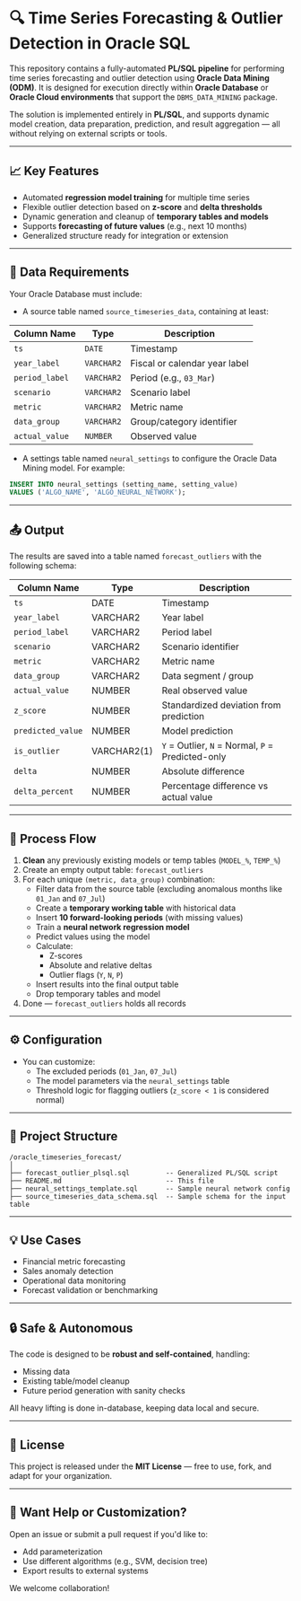 
# 🔍 Time Series Forecasting & Outlier Detection in Oracle SQL

This repository contains a fully-automated **PL/SQL pipeline** for performing time series forecasting and outlier detection using **Oracle Data Mining (ODM)**. It is designed for execution directly within **Oracle Database** or **Oracle Cloud environments** that support the `DBMS_DATA_MINING` package.

The solution is implemented entirely in **PL/SQL**, and supports dynamic model creation, data preparation, prediction, and result aggregation — all without relying on external scripts or tools.

---

## 📈 Key Features

- Automated **regression model training** for multiple time series
- Flexible outlier detection based on **z-score** and **delta thresholds**
- Dynamic generation and cleanup of **temporary tables and models**
- Supports **forecasting of future values** (e.g., next 10 months)
- Generalized structure ready for integration or extension

---

## 🧱 Data Requirements

Your Oracle Database must include:

- A source table named `source_timeseries_data`, containing at least:

| Column Name      | Type         | Description                    |
|------------------|--------------|--------------------------------|
| `ts`             | `DATE`       | Timestamp                      |
| `year_label`     | `VARCHAR2`   | Fiscal or calendar year label |
| `period_label`   | `VARCHAR2`   | Period (e.g., `03_Mar`)        |
| `scenario`       | `VARCHAR2`   | Scenario label                 |
| `metric`         | `VARCHAR2`   | Metric name                    |
| `data_group`     | `VARCHAR2`   | Group/category identifier      |
| `actual_value`   | `NUMBER`     | Observed value                 |

- A settings table named `neural_settings` to configure the Oracle Data Mining model. For example:

```sql
INSERT INTO neural_settings (setting_name, setting_value)
VALUES ('ALGO_NAME', 'ALGO_NEURAL_NETWORK');
```

---

## 📤 Output

The results are saved into a table named `forecast_outliers` with the following schema:

| Column Name        | Type         | Description                              |
|--------------------|--------------|------------------------------------------|
| `ts`               | DATE         | Timestamp                                |
| `year_label`       | VARCHAR2     | Year label                               |
| `period_label`     | VARCHAR2     | Period label                             |
| `scenario`         | VARCHAR2     | Scenario identifier                      |
| `metric`           | VARCHAR2     | Metric name                              |
| `data_group`       | VARCHAR2     | Data segment / group                     |
| `actual_value`     | NUMBER       | Real observed value                      |
| `z_score`          | NUMBER       | Standardized deviation from prediction   |
| `predicted_value`  | NUMBER       | Model prediction                         |
| `is_outlier`       | VARCHAR2(1)  | `Y` = Outlier, `N` = Normal, `P` = Predicted-only |
| `delta`            | NUMBER       | Absolute difference                      |
| `delta_percent`    | NUMBER       | Percentage difference vs actual value    |

---

## 🔁 Process Flow

1. **Clean** any previously existing models or temp tables (`MODEL_%`, `TEMP_%`)
2. Create an empty output table: `forecast_outliers`
3. For each unique `(metric, data_group)` combination:
   - Filter data from the source table (excluding anomalous months like `01_Jan` and `07_Jul`)
   - Create a **temporary working table** with historical data
   - Insert **10 forward-looking periods** (with missing values)
   - Train a **neural network regression model**
   - Predict values using the model
   - Calculate:
     - Z-scores
     - Absolute and relative deltas
     - Outlier flags (`Y`, `N`, `P`)
   - Insert results into the final output table
   - Drop temporary tables and model
4. Done — `forecast_outliers` holds all records

---

## ⚙️ Configuration

- You can customize:
  - The excluded periods (`01_Jan`, `07_Jul`)
  - The model parameters via the `neural_settings` table
  - Threshold logic for flagging outliers (`z_score < 1` is considered normal)

---

## 📁 Project Structure

```
/oracle_timeseries_forecast/
│
├── forecast_outlier_plsql.sql         -- Generalized PL/SQL script
├── README.md                          -- This file
├── neural_settings_template.sql       -- Sample neural network config
├── source_timeseries_data_schema.sql  -- Sample schema for the input table
```

---

## 💡 Use Cases

- Financial metric forecasting
- Sales anomaly detection
- Operational data monitoring
- Forecast validation or benchmarking

---

## 🔒 Safe & Autonomous

The code is designed to be **robust and self-contained**, handling:
- Missing data
- Existing table/model cleanup
- Future period generation with sanity checks

All heavy lifting is done in-database, keeping data local and secure.

---

## 📜 License

This project is released under the **MIT License** — free to use, fork, and adapt for your organization.

---

## 🧰 Want Help or Customization?

Open an issue or submit a pull request if you'd like to:
- Add parameterization
- Use different algorithms (e.g., SVM, decision tree)
- Export results to external systems

We welcome collaboration!
